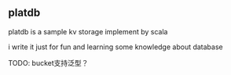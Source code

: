 ## platdb


platdb is a sample kv storage implement by scala

i write it just for fun and learning some knowledge about database

TODO: bucket支持泛型？